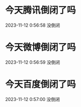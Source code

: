 # 今天腾讯倒闭了吗

2023-11-12 0:56:58 没倒闭

# 今天微博倒闭了吗

2023-11-12 0:56:59 没倒闭

# 今天百度倒闭了吗

2023-11-12 0:57:00 没倒闭

